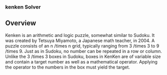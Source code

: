 ### kenken Solver
## Overview
Kenken is an arithmetic and logic puzzle, somewhat similar to Sudoku. It was created by Tetsuya Miyamoto, a Japanese math teacher, in 2004.
A puzzle consists of an n /times n grid, typically ranging from 3 /times 3 to 9 /times 9. Just as in Sudoku, no number can be repeated in a row or
column. Unlike the 3 /times 3 boxes in Sudoku, boxes in KenKen are of variable size and contain a target number as well as a mathematical operator.
Applying the operator to the numbers in the box must yield the target.
<Insert Example>

